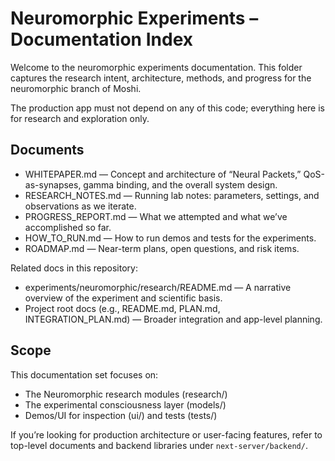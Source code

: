 # Neuromorphic Experiments – Documentation Index

Welcome to the neuromorphic experiments documentation. This folder captures the research intent, architecture, methods, and progress for the neuromorphic branch of Moshi.

The production app must not depend on any of this code; everything here is for research and exploration only.

## Documents

- WHITEPAPER.md — Concept and architecture of “Neural Packets,” QoS-as-synapses, gamma binding, and the overall system design.
- RESEARCH_NOTES.md — Running lab notes: parameters, settings, and observations as we iterate.
- PROGRESS_REPORT.md — What we attempted and what we’ve accomplished so far.
- HOW_TO_RUN.md — How to run demos and tests for the experiments.
- ROADMAP.md — Near-term plans, open questions, and risk items.

Related docs in this repository:
- experiments/neuromorphic/research/README.md — A narrative overview of the experiment and scientific basis.
- Project root docs (e.g., README.md, PLAN.md, INTEGRATION_PLAN.md) — Broader integration and app-level planning.

## Scope

This documentation set focuses on:
- The Neuromorphic research modules (research/)
- The experimental consciousness layer (models/)
- Demos/UI for inspection (ui/) and tests (tests/)

If you’re looking for production architecture or user-facing features, refer to top-level documents and backend libraries under `next-server/backend/`.
